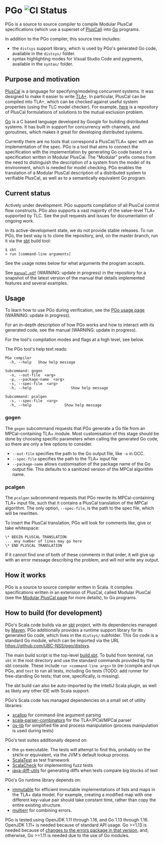 # PGo ![CI Status](https://github.com/UBC-NSS/pgo/actions/workflows/ci.yml/badge.svg?branch=master)

PGo is a source to source compiler to compile Modular PlusCal
specifications (which use a superset of
[PlusCal](http://lamport.azurewebsites.net/tla/pluscal.html)) into [Go](https://golang.org/) programs.

In addition to the PGo compiler, this source tree includes:

- the `distsys` support library, which is used by PGo's generated Go code, available in the `distsys/` folder.
- syntax highlighting modes for Visual Studio Code and pygments, available in the `syntax/` folder.

## Purpose and motivation

[PlusCal](http://lamport.azurewebsites.net/tla/pluscal.html) is a
language for specifying/modeling concurrent systems. It was designed
to make it easier to write [TLA+](https://github.com/tlaplus). In
particular, PlusCal can be compiled into TLA+, which can be checked
against useful system properties (using the TLC model checker). For
example, [here](https://github.com/duerrfk/skp) is a repository of
PlusCal formulations of solutions to the mutual exclusion problem.

[Go](https://golang.org/) is a C based language developed by Google
for building distributed systems. It has built in support for
concurrency with channels, and goroutines, which makes it great for
developing distributed systems.

Currently there are no tools that correspond a PlusCal/TLA+ spec with
an implementation of the spec. PGo is a tool that aims to connect the
specification with the implementation by generating Go code based on a
specification written in Modular PlusCal. The "Modular" prefix
comes from the need to distinguish the description of a system from
the model of its environment, which is needed for model checking.
PGo enables the translation of a Modular PlusCal description of a
distributed system to verifiable PlusCal,
as well as to a semantically equivalent Go program.

## Current status

Actively under development. PGo supports compilation of all PlusCal
control flow constructs.
PGo also supports a vast majority of the value-level TLA+ supported by TLC.
See the pull requests and issues for documentation of ongoing work.

In its active-development state, we do not provide stable releases.
To run PGo, the best way is to clone the repository, and, on the master branch, run it via the [sbt](https://www.scala-sbt.org/) build tool:
```
$ sbt
> run [command-line arguments]
```

See the usage notes below for what arguments the program accepts.

See [`manual.pdf`](https://github.com/UBC-NSS/pgo/blob/master/manual.pdf) (WARNING: update in progress) in the
repository for a snapshot of the latest version of the manual that details
implemented features and several examples.

## Usage

To learn how to use PGo during verification, see the [PGo usage page](https://github.com/UBC-NSS/pgo/wiki/PGo-Usage) (WARNING: update in progress).

For an in-depth description of how PGo works and how to interact with its generated code, see the manual (WARNING: update in progress).

For the tool's compilation modes and flags at a high level, see below.

The PGo tool's help text reads:

```
PGo compiler
  -h, --help   Show help message

Subcommand: gogen
  -o, --out-file  <arg>
  -p, --package-name  <arg>
  -s, --spec-file  <arg>
  -h, --help                  Show help message

Subcommand: pcalgen
  -s, --spec-file  <arg>
  -h, --help               Show help message
```

### gogen

The `gogen` subcommand requests that PGo generate a Go file from an MPCal-containing TLA+ module.
Most customisation of this stage should be done by choosing specific parameters when calling the generated Go code,
so there are only a few options to consider.

- `--out-file` specifies the path to the Go output file, like `-o` in GCC.
- `--spec-file` specifies the path to the TLA+ input file
- `--package-name` allows customisation of the package name of the Go output file. This defaults to a sanitized version of the
  MPCal algorithm name.

### pcalgen

The `pcalgen` subcommand requests that PGo rewrite its MPCal-containing TLA+ input file,
such that it contains a PlusCal translation of the MPCal algorithm.
The only option, `--spec-file`, is the path to the spec file, which will be rewritten.

To insert the PlusCal translation, PGo will look for comments like, give or take whitespace:
```
\* BEGIN PLUSCAL TRANSLATION
... any number of lines may go here
\* END PLUSCAL TRANSLATION
```

If it cannot find one of both of these comments in that order, it will give up with an error message describing the problem,
and will not write any output.

## How it works

PGo is a source to source compiler written in Scala. It compiles specifications written in an extension of PlusCal,
called Modular PlusCal (see the [Modular PlusCal page](https://github.com/UBC-NSS/pgo/wiki/Modular-PlusCal) for more details),
to Go programs.

## How to build (for development)

PGo's Scala code builds via an [sbt](https://www.scala-sbt.org/) project, with its dependencies managed
by [Maven](https://maven.apache.org/).
PGo additionally provides a runtime support library for its generated Go code, which lives in the `distsys/`
subfolder. This Go code is a standard Go module, which can be imported via the URL https://github.com/UBC-NSS/pgo/distsys.

The main build script is the top-level [build.sbt](https://github.com/UBC-NSS/pgo/blob/master/build.sbt).
To build from terminal, run `sbt` in the root directory and use the standard commands provided by the sbt console.
These include `run <command-line args>` to (re-)compile and run PGo, and `test` to run all tests, including Go tests
(TODO: add runner for free-standing Go tests; that one, specifically, is missing).

The sbt build can also be auto-imported by the IntelliJ Scala plugin, as well as likely any other IDE with Scala support.

PGo's Scala code has managed dependencies on a small set of utility libraries:

- [scallop](https://github.com/scallop/scallop) for command-line argument parsing
- [scala-parser-combinators](https://github.com/scala/scala-parser-combinators) for the TLA+/PCal/MPCal parser
- [os-lib](https://github.com/com-lihaoyi/os-lib) for simplified file and process manipulation (process manipulation is used during tests)

PGo's test suites additionally depend on:

- the `go` executable. The tests will attempt to find this, probably on the `$PATH` or equivalent, via the JVM's default lookup process.
- [ScalaTest](https://www.scalatest.org/) as test framework
- [ScalaCheck](https://www.scalacheck.org/) for implementing fuzz tests
- [java-diff-utils](https://github.com/java-diff-utils/java-diff-utils) for generating diffs when tests compare big blocks of text

PGo's Go runtime library depends on:

- [immutable](https://github.com/benbjohnson/immutable) for efficient immutable implementations of lists and maps in the TLA+ data model.
  For example, creating a modified map with one different key-value pair should take constant time, rather than copy the
  entire existing structure.
- [multierr](https://github.com/uber-go/multierr) for combining errors.

PGo is tested using OpenJDK 1.11 through 1.16, and Go 1.13 through 1.16.
OpenJDK 1.11+ is needed because of standard API usage.
Go >=1.13 is needed because of [changes to the errors package in that version](https://blog.golang.org/go1.13-errors),
and, otherwise, Go >=1.11 is needed due to the use of Go modules.

